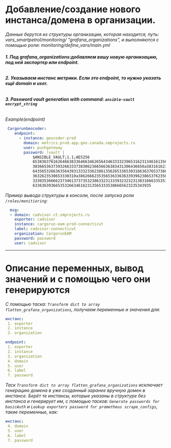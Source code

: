 
# Добавление/создание нового инстанса/домена в организации.


_Данные берутся из структуры организации, которая находится, путь: vars_smartpetrol/monitoring/ "grafana_organizations", 
и выполняются c помощью роли: monitoring/define_vars/main.yml_


###### ___1. Под grafana_organizations:добавляем вашу новую организацию, под ней экспортер или endpoint.___

###### ___2. Указываем инстанс метрики. Если это endpoint, то нужно указать ещё domain и user.___

###### ___3. Password vault generation with command: `ansible-vault encrypt_string`___


_Example(endpoint)_

``` yaml
 CargorunGeocoder:
    endpoint:
      - instance: geocoder-prod
        domain: metrics.prod.app.geo.canada.smprojects.ru
        user: pushgateway
        password: !vault |
            $ANSIBLE_VAULT;1.1;AES256
            65383637616264663833646634626564346333323965316231346161356338383932366534653237
            3036653637393266333738306236656636383431306436650a383161623735633066396165623162
            64356532663635643931333233623861356265336530316636376537366438313263303538366661
            3632623530653330310a386266623535653633636339396238653762356663306565626338366239
            33303536666237346137373532386332313339323232313831666335353838306636643363656266
            6336363936653532663461623135653335386665623235343935
```
            
            


_Пример вывода структуры в консоли, после запуска роли `/roles/monitioring`:_
```yaml
  msg:
  - domain: cadvisor.ct.smprojects.ru
    exporter: cadvisor
    instance: cargorun-eam-prod-connecticut
    label: cadvisor-connecticut
    organization: CargorunEAM
    password: password
    user: cadvisor
```
---

# Описание переменных, вывод значений и с помощью чего они генерируются

_С помощью таска: `Transform dict to array flatten_grafana_organizations`,
получаем переменные и значения для:_
```yaml
инстанс:
 1. exporter 
 2. instance
 3. organization
````
```yaml
endpoint:
 1. exporter 
 2. instance
 3. organization
 4. domain 
 5. user
 6. label
 7. password
```
_Таск `Transform dict to array flatten_grafana_organizations` исключает генерацию домена в уже созданный заранее вручную домен в инстансе. Берёт те инстансы, которые указаны в структуре без инстанса и генерирует им, с помощью тасков: `Generate passwords for basicAuth` и `Lookup exporters password for prometheus scrape_configs`, такие переменные, как:_
```yaml
инстанс:
 4. domain 
 5. user
 6. label
 7. password
```
